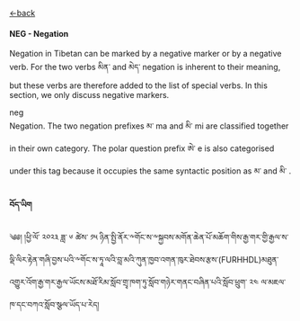 [<-back](en/pos/pos_tags.md)


<!-- tabs:start -->
#### **NEG - Negation**

Negation in Tibetan can be marked by a negative marker or by a negative verb. For the two
verbs མིན་ and མེད་ negation is inherent to their meaning, but these verbs are therefore added
to the list of special verbs. In this section, we only discuss negative markers.

neg</br>
Negation. The two negation prefixes མ་ ma and མི་ mi are classified together in their own
category. The polar question prefix ཨེ་ e is also categorised under this tag because it
occupies the same syntactic position as མ་ and མི་ .

#### **བོད་ཡིག**

༄༅། །ཕྱི་ལོ་ ༢༠༢༣ ཟླ་ ༦ ཚེས་ ༡༥ ཉིན་སྤྱི་ནོར་༸གོང་ས་༸སྐྱབས་མགོན་ཆེན་པོ་མཆོག་གིས་རྒྱ་གར་གྱི་རྒྱལ་ས་ལྡི་ལིར་རྟེན་གཞི་བྱས་པའི་༸གོང་ས་ཏཱ་ལའི་བླ་མའི་ཀུན་ཁྱབ་འགན་ཁུར་ཐེབས་རྩས་(FURHHDL)མཐུན་འགྱུར་འོག་རྒྱ་གར་རྒྱལ་ཡོངས་མཐོ་རིམ་སློབ་གྲྭ་ཁག་ཏུ་སློབ་གཉེར་གནང་བཞིན་པའི་སློབ་ཕྲུག་ ༢༤ ལ་མཇལ་ཁ་དང་བཀའ་སློབ་སྩལ་ཡོད་པ་རེད།

<!-- tabs:end -->